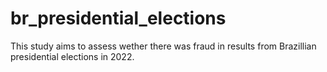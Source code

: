 # br_presidential_elections
This study aims to assess wether there was fraud in results from Brazillian presidential elections in 2022.
